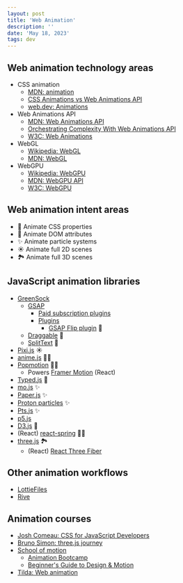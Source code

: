 ```yaml
---
layout: post
title: 'Web Animation'
description: ''
date: 'May 18, 2023'
tags: dev
---
```


## Web animation technology areas

- CSS animation
    - [MDN: animation](https://developer.mozilla.org/en-US/docs/Web/CSS/animation)
    - [CSS Animations vs Web Animations API](https://css-tricks.com/css-animations-vs-web-animations-api/)
    - [web.dev: Animations](https://web.dev/animations/)
- Web Animations API
    - [MDN: Web Animations API](Web_Animations_API)
    - [Orchestrating Complexity With Web Animations API](https://www.smashingmagazine.com/2021/09/orchestrating-complexity-web-animations-api/)
    - [W3C: Web Animations](https://www.w3.org/TR/web-animations-1/)
- WebGL
    - [Wikipedia: WebGL](https://en.wikipedia.org/wiki/WebGL)
    - [MDN: WebGL](https://developer.mozilla.org/en-US/docs/Web/API/WebGL_API)
- WebGPU
    - [Wikipedia: WebGPU](https://en.wikipedia.org/wiki/WebGPU)
    - [MDN: WebGPU API](https://developer.mozilla.org/en-US/docs/Web/API/WebGPU_API)
    - [W3C: WebGPU](https://www.w3.org/TR/webgpu/)

## Web animation intent areas

- 💅 Animate CSS properties
- 📄 Animate DOM attributes
- ✨ Animate particle systems
- ☀️ Animate full 2D scenes
- 🏞️ Animate full 3D scenes

## JavaScript animation libraries

- [GreenSock](https://greensock.com/)
    - [GSAP](https://greensock.com/gsap/)
        - [Paid subscription plugins](https://greensock.com/club/)
        - [Plugins](https://greensock.com/gsap-plugins/)
            - [GSAP Flip plugin](https://greensock.com/docs/v3/Plugins/Flip/) 📄
    - [Draggable](https://greensock.com/draggable/) 📄
    - [SplitText](https://greensock.com/SplitText/) 📄
- [Pixi.js](https://pixijs.com/) ☀️
- [anime.js](https://animejs.com/) 💅📄
- [Popmotion](https://popmotion.io/) 💅📄
    - Powers [Framer Motion](https://www.framer.com/motion/) (React)
- [Typed.js](https://mattboldt.com/demos/typed-js/) 📄
- [mo.js](https://mojs.github.io/) ✨
- [Paper.js](http://paperjs.org/) ✨
- [Proton particles](https://drawcall.github.io/Proton/) ✨
- [Pts.js](https://ptsjs.org/) ✨
- [p5.js](https://p5js.org/)
- [D3.js](https://d3js.org/) 📄
- (React) [react-spring](https://www.react-spring.dev/) 💅📄
- [three.js](https://threejs.org/) 🏞️
    - (React) [React Three Fiber](https://docs.pmnd.rs/react-three-fiber/getting-started/introduction)

## Other animation workflows

- [LottieFiles](https://lottiefiles.com/)
- [Rive](https://rive.app/)

## Animation courses
- [Josh Comeau: CSS for JavaScript Developers](https://css-for-js.dev/)
- [Bruno Simon: three.js journey](https://threejs-journey.com/)
- [School of motion](https://www.schoolofmotion.com/)
    - [Animation Bootcamp](https://www.schoolofmotion.com/courses/animation-bootcamp)
    - [Beginner's Guide to Design & Motion](https://www.schoolofmotion.com/courses/beginners-guide-to-design-motion)
- [Tilda: Web animation](https://tilda.education/en/web-animation-course)
